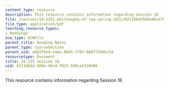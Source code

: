 ```yaml
---
content_type: resource
description: This resource contains information regarding Session 16
file: /courses/24-235j-philosophy-of-law-spring-2012/6211664d560e46c47023599ca5318489_MIT24_235JS12_Session16.pdf
file_type: application/pdf
learning_resource_types:
- Readings
ocw_type: OCWFile
parent_title: Reading Notes
parent_type: CourseSection
parent_uid: a682fbe4-eaba-8b45-f707-0b877346bc5d
resourcetype: Document
title: 24.235 Session 16
uid: 6211664d-560e-46c4-7023-599ca5318489
---
```

This resource contains information regarding Session 16

